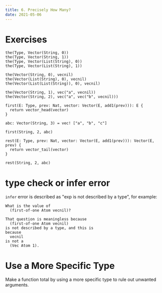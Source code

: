 ```yaml
---
title: 6. Precisely How Many?
date: 2021-05-06
---
```


# Exercises

``` cicada
the(Type, Vector(String, 0))
the(Type, Vector(String, 1))
the(Type, Vector(List(String), 0))
the(Type, Vector(List(String), 1))

the(Vector(String, 0), vecnil)
the(Vector(List(String), 0), vecnil)
the(Vector(List(List(String)), 0), vecnil)

the(Vector(String, 1), vec("a", vecnil))
the(Vector(String, 2), vec("a", vec("b", vecnil)))

first(E: Type, prev: Nat, vector: Vector(E, add1(prev))): E {
  return vector_head(vector)
}

abc: Vector(String, 3) = vec! ["a", "b", "c"]

first(String, 2, abc)

rest(E: Type, prev: Nat, vector: Vector(E, add1(prev))): Vector(E, prev) {
  return vector_tail(vector)
}

rest(String, 2, abc)
```

# type check or infer error

`infer` error is described as "exp is not described by a type", for example:

```
What is the value of
  (first-of-one Atom vecnil)?

That question is meaningless because
  (first-of-one Atom vecnil)
is not described by a type, and this is
because
  vecnil
is not a
  (Vec Atom 1).
```

# Use a More Specific Type

Make a function total by using a more specific type to
rule out unwanted arguments.
